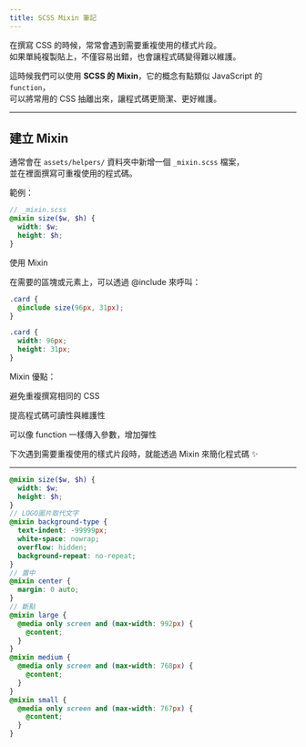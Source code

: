 ```yaml
---
title: SCSS Mixin 筆記
---
```


在撰寫 CSS 的時候，常常會遇到需要重複使用的樣式片段。  
如果單純複製貼上，不僅容易出錯，也會讓程式碼變得難以維護。

這時候我們可以使用 **SCSS 的 Mixin**，它的概念有點類似 JavaScript 的 `function`，  
可以將常用的 CSS 抽離出來，讓程式碼更簡潔、更好維護。

---

## 建立 Mixin

通常會在 `assets/helpers/` 資料夾中新增一個 `_mixin.scss` 檔案，  
並在裡面撰寫可重複使用的程式碼。

範例：

```scss
// _mixin.scss
@mixin size($w, $h) {
  width: $w;
  height: $h;
}
```

使用 Mixin

在需要的區塊或元素上，可以透過 @include 來呼叫：

```scss
.card {
  @include size(96px, 31px);
}
```

```css
.card {
  width: 96px;
  height: 31px;
}
```

Mixin 優點：

避免重複撰寫相同的 CSS

提高程式碼可讀性與維護性

可以像 function 一樣傳入參數，增加彈性

下次遇到需要重複使用的樣式片段時，就能透過 Mixin 來簡化程式碼 ✨

---

```scss
@mixin size($w, $h) {
  width: $w;
  height: $h;
}
// LOGO圖片取代文字
@mixin background-type {
  text-indent: -99999px;
  white-space: nowrap;
  overflow: hidden;
  background-repeat: no-repeat;
}
// 置中
@mixin center {
  margin: 0 auto;
}
// 斷點
@mixin large {
  @media only screen and (max-width: 992px) {
    @content;
  }
}
@mixin medium {
  @media only screen and (max-width: 768px) {
    @content;
  }
}
@mixin small {
  @media only screen and (max-width: 767px) {
    @content;
  }
}
```
